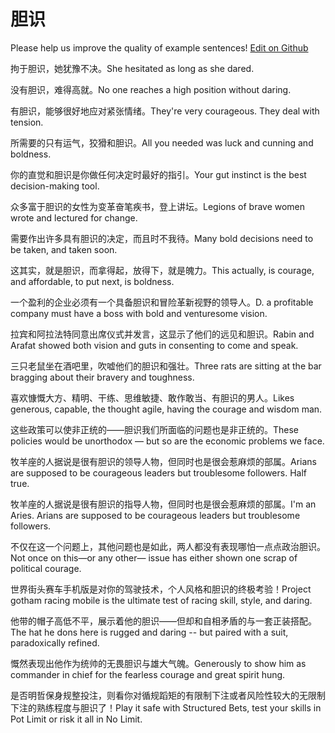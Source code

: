 # 胆识

Please help us improve the quality of example sentences! [Edit on Github](https://github.com/jiyushe/jiyu-example-sentence-source/blob/main/chinese/danshi_1.md)

<p><span class="chinese">拘于胆识，她犹豫不决。</span><span class="english">She hesitated as long as she dared.</span></p>

<p><span class="chinese">没有胆识，难得高就。</span><span class="english">No one reaches a high position without daring.</span></p>

<p><span class="chinese">有胆识，能够很好地应对紧张情绪。</span><span class="english">They're very courageous. They deal with tension.</span></p>

<p><span class="chinese">所需要的只有运气，狡猾和胆识。</span><span class="english">All you needed was luck and cunning and boldness.</span></p>

<p><span class="chinese">你的直觉和胆识是你做任何决定时最好的指引。</span><span class="english">Your gut instinct is the best decision-making tool.</span></p>

<p><span class="chinese">众多富于胆识的女性为变革奋笔疾书，登上讲坛。</span><span class="english">Legions of brave women wrote and lectured for change.</span></p>

<p><span class="chinese">需要作出许多具有胆识的决定，而且时不我待。</span><span class="english">Many bold decisions need to be taken, and taken soon.</span></p>

<p><span class="chinese">这其实，就是胆识，而拿得起，放得下，就是魄力。</span><span class="english">This actually, is courage, and affordable, to put next, is boldness.</span></p>

<p><span class="chinese">一个盈利的企业必须有一个具备胆识和冒险革新视野的领导人。</span><span class="english">D. a profitable company must have a boss with bold and venturesome vision.</span></p>

<p><span class="chinese">拉宾和阿拉法特同意出席仪式并发言，这显示了他们的远见和胆识。</span><span class="english">Rabin and Arafat showed both vision and guts in consenting to come and speak.</span></p>

<p><span class="chinese">三只老鼠坐在酒吧里，吹嘘他们的胆识和强壮。</span><span class="english">Three rats are sitting at the bar bragging about their bravery and toughness.</span></p>

<p><span class="chinese">喜欢慷慨大方、精明、干练、思维敏捷、敢作敢当、有胆识的男人。</span><span class="english">Likes generous, capable, the thought agile, having the courage and wisdom man.</span></p>

<p><span class="chinese">这些政策可以使非正统的——胆识我们所面临的问题也是非正统的。</span><span class="english">These policies would be unorthodox — but so are the economic problems we face.</span></p>

<p><span class="chinese">牧羊座的人据说是很有胆识的领导人物，但同时也是很会惹麻烦的部属。</span><span class="english">Arians are supposed to be courageous leaders but troublesome followers. Half true.</span></p>

<p><span class="chinese">牧羊座的人据说是很有胆识的指导人物，但同时也是很会惹麻烦的部属。</span><span class="english">I'm an Aries. Arians are supposed to be courageous leaders but troublesome followers.</span></p>

<p><span class="chinese">不仅在这一个问题上，其他问题也是如此，两人都没有表现哪怕一点点政治胆识。</span><span class="english">Not once on this—or any other— issue has either shown one scrap of political courage.</span></p>

<p><span class="chinese">世界街头赛车手机版是对你的驾驶技术，个人风格和胆识的终极考验！</span><span class="english">Project gotham racing mobile is the ultimate test of racing skill, style, and daring.</span></p>

<p><span class="chinese">他带的帽子高低不平，展示着他的胆识——但却和自相矛盾的与一套正装搭配。</span><span class="english">The hat he dons here is rugged and daring -- but paired with a suit, paradoxically refined.</span></p>

<p><span class="chinese">慨然表现出他作为统帅的无畏胆识与雄大气魄。</span><span class="english">Generously to show him as commander in chief for the fearless courage and great spirit hung.</span></p>

<p><span class="chinese">是否明哲保身规整投注，则看你对循规蹈矩的有限制下注或者风险性较大的无限制下注的熟练程度与胆识了！</span><span class="english">Play it safe with Structured Bets, test your skills in Pot Limit or risk it all in No Limit.</span></p>

